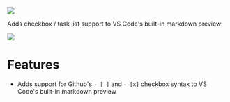 [![](https://vsmarketplacebadge.apphb.com/version/bierner.markdown-checkbox.svg)](https://marketplace.visualstudio.com/items?itemName=bierner.markdown-checkbox)

Adds checkbox / task list support to VS Code's built-in markdown preview:

![](https://raw.githubusercontent.com/mjbvz/vscode-markdown-checkboxes/master/docs/example.png)

# Features

- Adds support for Github's `- [ ]` and `- [x]` checkbox syntax to VS Code's built-in markdown preview
